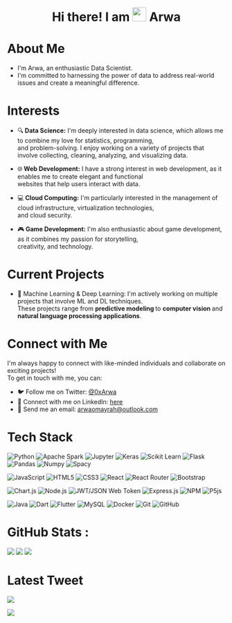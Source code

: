
<div align="center"><h1> Hi there! I am <img src="https://raw.githubusercontent.com/TheDudeThatCode/TheDudeThatCode/master/Assets/Hi.gif" width="32px"/> Arwa </h1> </div>

# About Me

- I'm Arwa, an enthusiastic Data Scientist. <br>
- I'm committed to harnessing the power of data to address real-world issues and create a meaningful difference.

# Interests
- 🔍<b> Data Science:</b> I'm deeply interested in data science,
which allows me to combine my love for statistics, programming, <br>
and problem-solving. I enjoy working on a variety of projects that involve collecting, 
cleaning, analyzing, and visualizing data.<br>

- 🌐<b> Web Development:</b> I have a strong interest in web development,
 as it enables me to create elegant and functional <br> websites that help users interact with data. <br>
 
- 💻<b> Cloud Computing:</b> I'm particularly interested in the management of cloud infrastructure,
 virtualization technologies,<br> and cloud security. <br>
- 🎮<b> Game Development:</b> I'm also enthusiastic about game development, 
as it combines my passion for storytelling,<br> creativity, 
and technology. <br>

# Current Projects

- 🌱 Machine Learning & Deep Learning: I'm actively working on multiple 
projects that involve ML and DL techniques. <br>
These projects range from <b> predictive modeling </b> to <b> computer vision </b> and <b> natural language processing applications</b>.

# Connect with Me
I'm always happy to connect with like-minded individuals and collaborate 
on exciting projects!<br> To get in touch with me, you can: <br>
- 🐦 Follow me on Twitter: <a href="https://twitter.com/0xArwa">@0xArwa</a>
- 💼 Connect with me on LinkedIn: <a href="https://www.linkedin.com/in/arwa-omayrah-79386125a/"> here </a>
- 📧 Send me an email: arwaomayrah@outlook.com


# Tech Stack
![Python](https://img.shields.io/badge/python-3670A0?logo=python&logoColor=ffdd54&style=for-the-badge)
![Apache Spark](https://img.shields.io/badge/apache_spark-E25A1C.svg?logo=apachespark&logoColor=white&style=for-the-badge)
![Jupyter](https://img.shields.io/badge/jupyter-F37626.svg?logo=jupyter&logoColor=white&style=for-the-badge)
![Keras](https://img.shields.io/badge/keras-D00000.svg?logo=keras&logoColor=white&style=for-the-badge)
![Scikit Learn](https://img.shields.io/badge/scikit_learn-F7931E.svg?logo=scikitlearn&logoColor=white&style=for-the-badge)
![Flask](https://img.shields.io/badge/flask-%23000.svg?logo=flask&logoColor=white&style=for-the-badge)
![Pandas](https://img.shields.io/badge/pandas-150458.svg?logo=pandas&logoColor=white&style=for-the-badge)
![Numpy](https://img.shields.io/badge/numpy-013243.svg?logo=numpy&logoColor=white&style=for-the-badge)
![Spacy](https://img.shields.io/badge/spacy-09A3D5.svg?logo=spacy&logoColor=white&style=for-the-badge)

![JavaScript](https://img.shields.io/badge/javascript-%23323330.svg?logo=javascript&logoColor=%23F7DF1E&style=for-the-badge)
![HTML5](https://img.shields.io/badge/html5-%23E34F26.svg?logo=html5&logoColor=white&style=for-the-badge)
![CSS3](https://img.shields.io/badge/css3-%231572B6.svg?logo=css3&logoColor=white&style=for-the-badge)
![React](https://img.shields.io/badge/react-%2320232a.svg?logo=react&logoColor=%2361DAFB&style=for-the-badge)
![React Router](https://img.shields.io/badge/React_Router-CA4245?logo=react-router&logoColor=white&style=for-the-badge)
![Bootstrap](https://img.shields.io/badge/bootstrap-%23563D7C.svg?logo=bootstrap&logoColor=white&style=for-the-badge)

![Chart.js](https://img.shields.io/badge/chart.js-F5788D.svg?logo=chart.js&logoColor=white&style=for-the-badge)
![Node.js ](https://img.shields.io/badge/node.js-6DA55F?logo=node.js&logoColor=white&style=for-the-badge)
![JWT/JSON Web Token](https://img.shields.io/badge/JWT-black?logo=JSON%20web%20tokens&style=for-the-badge)
![Express.js](https://img.shields.io/badge/express.js-%23404d59.svg?logo=express&logoColor=%2361DAFB&style=for-the-badge)
![NPM ](https://img.shields.io/badge/NPM-%23000000.svg?logo=npm&logoColor=white&style=for-the-badge)
![P5js](https://img.shields.io/badge/p5.js-ED225D?logo=p5.js&logoColor=FFFFFF&style=for-the-badge)


![Java](https://img.shields.io/badge/java-%23ED8B00.svg?logo=java&logoColor=white&style=for-the-badge)
![Dart](https://img.shields.io/badge/dart-%230175C2.svg?logo=dart&logoColor=white&style=for-the-badge)
![Flutter](https://img.shields.io/badge/Flutter-%2302569B.svg?logo=Flutter&logoColor=white&style=for-the-badge)
![MySQL](https://img.shields.io/badge/mysql-%2300f.svg?logo=mysql&logoColor=white&style=for-the-badge)
![Docker](https://img.shields.io/badge/docker-2496ED.svg?logo=docker&logoColor=white&style=for-the-badge)
![Git](https://img.shields.io/badge/git-%23F05033.svg?logo=git&logoColor=white&style=for-the-badge)
![GitHub](https://img.shields.io/badge/github-%23121011.svg?logo=github&logoColor=white&style=for-the-badge)


# GitHub Stats :
![](https://github-readme-stats.vercel.app/api?username=0xarwa&hide_border=false&include_all_commits=false&count_private=false)
![](https://github-readme-streak-stats.herokuapp.com/?user=0xarwa&hide_border=false)
![](https://github-readme-stats.vercel.app/api/top-langs/?username=0xarwa&hide_border=false&include_all_commits=false&count_private=false&layout=compact)

# Latest Tweet
[![](https://tweeco.pushkaryadav.in/api/handle/0xarwa)](https://tweeco.pushkaryadav.in)

[![](https://visitcount.itsvg.in/api?id=0xarwa&icon=0&color=0)](https://visitcount.itsvg.in)
<!-- made using https://prm.pushkaryadav.in -->
